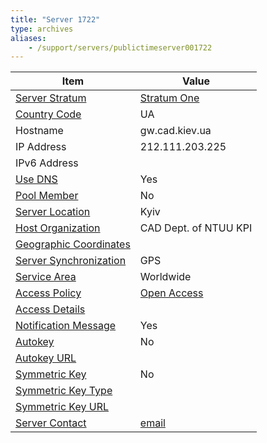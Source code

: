 ```yaml
---
title: "Server 1722"
type: archives
aliases:
    - /support/servers/publictimeserver001722
---
```


| Item | Value |
| ----- | ----- |
| [Server Stratum](/support/servers/serverstratum) | [Stratum One](/support/servers/stratumonetimeservers) |
| [Country Code](/support/servers/countrycode) | UA |
| Hostname |  gw.cad.kiev.ua |
| IP Address |  212.111.203.225 |
| IPv6 Address | |
| [Use DNS](/support/servers/usedns) | Yes |
| [Pool Member](/support/servers/poolmember) | No |
| [Server Location](/support/servers/serverlocation) | Kyiv |
| [Host Organization](/support/servers/hostorganization) |  CAD Dept. of NTUU KPI |
| [ Geographic Coordinates](/support/servers/geographiccoordinates) | |
| [Server Synchronization](/support/servers/serversynchronization) | GPS |
| [Service Area](/support/servers/servicearea) | Worldwide |
| [Access Policy](/support/servers/accesspolicy) | [Open Access](/support/servers/openaccess) |
| [Access Details](/support/servers/accessdetails) |  |
| [Notification Message](/support/servers/notificationmessage) | Yes |
| [Autokey](/support/servers/autokey) | No |
| [Autokey URL](/support/servers/autokeyurl) | |
| [Symmetric Key](/support/servers/symmetrickey) | No |
| [Symmetric Key Type](/support/servers/symmetrickeytype) | |
| [Symmetric Key URL](/support/servers/symmetrickeyurl) | |
| [Server Contact](/support/servers/servercontact) | [email](mailto:vladimir.pushkar@gmail.com) |